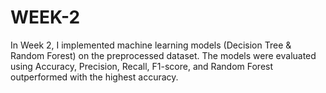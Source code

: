# WEEK-2
In Week 2, I implemented machine learning models (Decision Tree &amp; Random Forest) on the preprocessed dataset. The models were evaluated using Accuracy, Precision, Recall, F1-score, and Random Forest outperformed with the highest accuracy.
